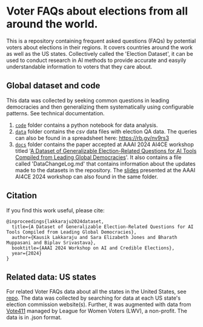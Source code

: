 # Voter FAQs about elections from all around the world.
This is a repository containing frequent asked questions (FAQs) by potential voters about elections in their regions. It covers countries around the work as well as the US states. Collectively called the 'Election Dataset', it can be used to conduct research in AI methods to provide accurate and easyily understandable information to voters that they care about.  

## Global dataset and code
This data was collected by seeking common questions in leading democracies and then generalizing them systematically using configurable patterns. See technical documentation.
1. [`code`](https://github.com/ai4society/election-dataset/tree/main/code) folder contains a python notebook for data analysis.
2. [`data`](https://github.com/ai4society/election-dataset/tree/main/data) folder contains the _csv_ data files with election QA data. The queries can also be found in a spreadsheet here: https://rb.gy/nv9rs3
3. [`docs`](https://github.com/ai4society/election-dataset/tree/main/docs) folder contains the paper accepted at AAAI 2024 AI4CE workshop titled '[A Dataset of Generalizable Election-Related Questions for AI Tools Compiled from Leading Global Democracies](https://github.com/ai4society/election-dataset/blob/main/docs/WorkshopPaper_AI4CE_AAAI2024.pdf)'. It also contains a file called 'DataChangeLog.md' that contains information about the updates made to the datasets in the repository. The [slides](https://github.com/ai4society/election-dataset/blob/main/docs/GeneralizableElectionQs_AI4CE2024AAAI.pdf) presented at the AAAI AI4CE 2024 workshop can also found in the same folder.

## Citation

If you find this work useful, please cite:

```
@inproceedings{lakkaraju2024dataset,
  title={A Dataset of Generalizable Election-Related Questions for AI Tools Compiled from Leading Global Democracies},
  author={Kausik Lakkaraju and Sara Elizabeth Jones and Bharath Muppasani and Biplav Srivastava},
  booktitle={AAAI 2024 Workshop on AI and Credible Elections},
  year={2024}
}
```

## Related data: US states
For related Voter FAQs data about all the states in the United States, see [repo](https://github.com/ai4society/election-dataset-us/).
The data was collected by searching for data at each US state's election commission website(s). Further, it was augmented with data from [Vote411](https://www.vote411.org/) managed by League for Women Voters (LWV), a non-profit. The data is in .json format.

